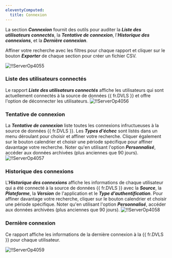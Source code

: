 ```yaml
---
eleventyComputed:
  title: Connexion
---
```

La section ***Connexion*** fournit des outils pour auditer la ***Liste des utilisateurs connectés***, la ***Tentative de connexion***, l'***Historique des connexions***, et la ***Dernière connexion***.

Affiner votre recherche avec les filtres pour chaque rapport et cliquer sur le bouton ***Exporter*** de chaque section pour créer un fichier CSV.

![!!ServerOp4055](https://cdnweb.devolutions.net/docs/docs_en_server_ServerOp4055.png)

### Liste des utilisateurs connectés
Le rapport ***Liste des utilisateurs connectés*** affiche les utilisateurs qui sont actuellement connectés à la source de données {{ fr.DVLS }} et offre l'option de déconnecter les utilisateurs.
![!!ServerOp4056](https://cdnweb.devolutions.net/docs/docs_en_server_ServerOp4056.png)
### Tentative de connexion
La ***Tentative de connexion*** liste toutes les connexions infructueuses à la source de données {{ fr.DVLS }}. Les ***Types d'échec*** sont listés dans un menu déroulant pour choisir et affiner votre recherche. Cliquer également sur le bouton calendrier et choisir une période spécifique pour affiner davantage votre recherche. Noter qu'en utilisant l'option ***Personnalisé***, accéder aux données archivées (plus anciennes que 90 jours).
![!!ServerOp4057](https://cdnweb.devolutions.net/docs/docs_en_server_ServerOp4057.png)
### Historique des connexions
L'***Historique des connexions*** affiche les informations de chaque utilisateur qui a été connecté à la source de données {{ fr.DVLS }} avec la ***Source***, la ***Plateforme***, la ***Version*** de l'application et le ***Type d'authentification***. Pour affiner davantage votre recherche, cliquer sur le bouton calendrier et choisir une période spécifique. Noter qu'en utilisant l'option ***Personnalisé***, accéder aux données archivées (plus anciennes que 90 jours).
![!!ServerOp4058](https://cdnweb.devolutions.net/docs/docs_en_server_ServerOp4058.png)
### Dernière connexion

Ce rapport affiche les informations de la dernière connexion à la {{ fr.DVLS }} pour chaque utilisateur.

![!!ServerOp4059](https://cdnweb.devolutions.net/docs/docs_en_server_ServerOp4059.png)